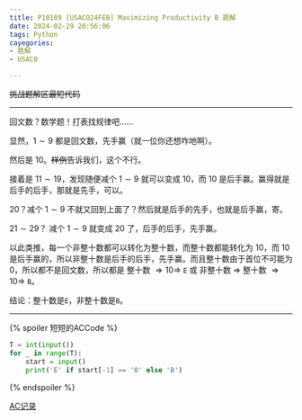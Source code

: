 ```yaml
---
title: P10189 [USACO24FEB] Maximizing Productivity B 题解
date: 2024-02-29 20:56:06
tags: Python
cayegories: 
- 题解
- USACO

---
```

<!-- more -->
~~挑战题解区最短代码~~

---

回文数？数学题！打表找规律吧……

显然，$1 \sim 9$ 都是回文数，先手赢（就一位你还想咋地啊）。

然后是 $10$。~~样例~~告诉我们，这个不行。

接着是 $11 \sim 19$，发现随便减个 $1 \sim 9$ 就可以变成 $10$，而 $10$ 是后手赢。赢得就是后手的后手，那就是先手，可以。

$20$？减个 $1 \sim 9$ 不就又回到上面了？然后就是后手的先手，也就是后手赢，寄。

$21 \sim 29$？ 减个 $1 \sim 9$ 就变成 $20$ 了，后手的后手，先手赢。

以此类推，每一个非整十数都可以转化为整十数，而整十数都能转化为 $10$，而 $10$ 是后手赢的，所以非整十数是后手的后手，先手赢。而且整十数由于首位不可能为 $0$，所以都不是回文数，所以都是 整十数 $\Rightarrow 10 \Rightarrow$ `E` 或 非整十数 $\Rightarrow$ 整十数 $\Rightarrow 10 \Rightarrow$ `B`。

结论：整十数是`E`，非整十数是`B`。

---

{% spoiler 短短的ACCode %}

```python
T = int(input())
for _ in range(T):
	start = input()
	print('E' if start[-1] == '0' else 'B')
```
{% endspoiler %}

[AC记录](https://www.luogu.com.cn/record/148794662)
